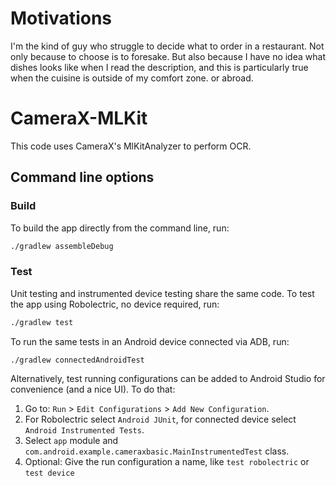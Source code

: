 # Motivations

I'm the kind of guy who struggle to decide what to order in a restaurant. Not only because to choose is to foresake. But also because I have no idea what dishes looks like when I read the description, and this is particularly true when the cuisine is outside of my comfort zone. or abroad.  


# CameraX-MLKit

This code uses CameraX's MlKitAnalyzer to perform OCR.


## Command line options 

### Build

To build the app directly from the command line, run:
```sh
./gradlew assembleDebug
```

### Test

Unit testing and instrumented device testing share the same code. To test the app using Robolectric, no device required, run:
```sh
./gradlew test
```

To run the same tests in an Android device connected via ADB, run:
```sh
./gradlew connectedAndroidTest
```

Alternatively, test running configurations can be added to Android Studio for convenience (and a nice UI). To do that:
1. Go to: `Run` > `Edit Configurations` > `Add New Configuration`.
1. For Robolectric select `Android JUnit`, for connected device select `Android Instrumented Tests`.
1. Select `app` module and `com.android.example.cameraxbasic.MainInstrumentedTest` class.
1. Optional: Give the run configuration a name, like `test robolectric` or `test device`
